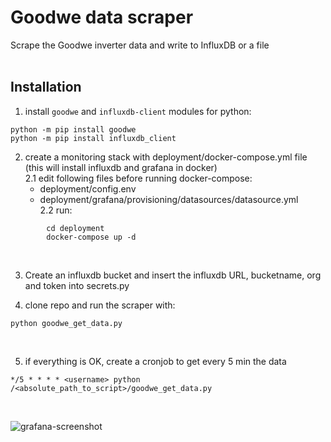 # Goodwe data scraper
Scrape the Goodwe inverter data and write to InfluxDB or a file
</br></br>


## Installation

1. install `goodwe` and `influxdb-client` modules for python:
```
python -m pip install goodwe
python -m pip install influxdb_client
```

2. create a monitoring stack with deployment/docker-compose.yml file (this will install influxdb and grafana in docker)</br>
  2.1 edit following files before running docker-compose:</br> 
    - deployment/config.env</br>
    - deployment/grafana/provisioning/datasources/datasource.yml</br>
  2.2 run:</br>
```
        cd deployment
        docker-compose up -d
```

</br>

3. Create an influxdb bucket and insert the influxdb URL, bucketname, org and token into secrets.py

4. clone repo and run the scraper with:
```
python goodwe_get_data.py
```
</br>

5. if everything is OK, create a cronjob to get every 5 min the data

```
*/5 * * * * <username> python /<absolute_path_to_script>/goodwe_get_data.py
```

</br>


![grafana-screenshot](https://user-images.githubusercontent.com/43645090/188503114-e9c2d6cc-6237-4668-a308-5df757a87d2c.png)


